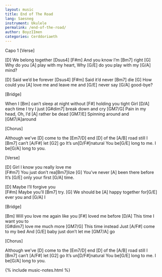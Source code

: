 ```yaml
---
layout: music
title: End of The Road
lang: Saesneg
instrument: Ukulele
permalink: /end-of-the-road/
author: BoyzIImen
categories: Cerddoriaeth
---
```

Capo 1
[Verse]

[D] We belong together [Dsus4] 
[F#m] And you know I’m [Bm7] right
[G] Why do you  [A] play with my heart, 
Why [G/E] do you play with my [G/A] mind?
 
[D] Said we’d be forever [Dsus4] 
[F#m] Said it’d never [Bm7] die
[G] How could you [A] love me and leave me 
and [G/E] never say [G/A] good-bye?
  
[Bridge]
  
When I [Bm] can’t sleep at night without [F#] holding you tight
Girl [D/A] each time I try I just [G#dim7] break down and cry
[GM7/G] Pain in my head, Oh, I’d [A] rather be dead
[GM7/E] Spinning around and [GM7/A]around
 
[Chorus]

Although we’ve [D] come 
to the [Em7/D] end [D] of the [A/B] road
still I [Bm7] can’t [A/F#] let [G2] go 
It’s un[D/F#]natural
You be[G/E] long to me. 
I be[G/A] long to you.


[Verse]
 
[D] Girl I know you really love me  
[F#m7] You just don’t rea[Bm7]lize
[G] You’ve never [A] been there before 
It’s [G/E] only your first [G/A] time.
 
[D] Maybe I’ll forgive you  
[F#m] Maybe you’ll [Bm7] try.
[G] We should be [A] happy together 
for[G/E] ever you and [G/A] I


[Bridge]
 
[Bm] Will you love me again 
like you [F#] loved me before
[D/A] This time I want you to  
[G#dim7] love me much more
[GM7/G] This time instead 
Just [A/F#] come to my bed
And [G/E] baby just don’t let me [GM7/A] go
 

[Chorus]

Although we’ve [D] come 
to the [Em7/D] end [D] of the [A/B] road
still I [Bm7] can’t [A/F#] let [G2] go 
It’s un[D/F#]natural
You be[G/E] long to me. 
I be[G/A] long to you.

{% include music-notes.html %}